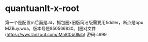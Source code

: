 # quantuanlt-x-root
第一个是配置\n后面是Jd，抓包圈x旧版简洁版需要用fiddler，断点是bpu MZBuy.woa，版本号是850566830。[圈x]文件(https://wws.lanzout.com/iMn8t0b0lkib)
密码:c999
